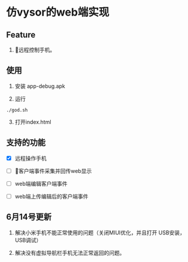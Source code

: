 # 仿vysor的web端实现

## Feature

1. 远程控制手机。

## 使用

1. 安装 app-debug.apk

2. 运行 
```
./god.sh 
```

3. 打开index.html

## 支持的功能

- [x] 远程操作手机 

- [ ] 客户端事件采集并回传web显示

- [ ] web端编辑客户端事件

- [ ] web端上传编辑后的客户端事件

## 6月14号更新

1. 解决小米手机不能正常使用的问题（关闭MIUI优化，并且打开 USB安装， USB调试）

2. 解决没有虚拟导航栏手机无法正常返回的问题。